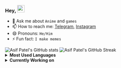 ### Hey, <img src="https://github.com/rajput2107/rajput2107/blob/master/Assets/Hi.gif" width="24px">


- 💬 Ask me about `Anime` and `games`
- 📫 How to reach me: [Telegram](https://t.me/asif987patel), [Instagram](https://www.instagram.com/asif987patel/)
- 😄 Pronouns: `He/Him`
- ⚡ Fun fact: `I make memes`

<img src="https://yc-stats.vercel.app/api?username=mazimez&show_icons=true&count_private=true&border_radius=12&title_color=58a6ff&bg_color=161b22&show_owner=true&text_color=c9d1d9&icon_color=58a6ff&hide_border=true" alt="Asif Patel's GitHub stats" />

<img src="https://github-readme-streak-stats.herokuapp.com/?user=mazimez&hide_border=true&background=161b22&ring=27d545&fire=27d545&currStreakLabel=27d545&currStreakNum=f0f6fc&sideLabels=c9d1d9&dates=8b949e&sideNums=f0f6fc&stroke=30363d" alt="Asif Patel's GitHub Streak" />

<details>
 <summary><b>Most Used Languages</b></summary><br/>
 <img  src="https://github-readme-stats.vercel.app/api/top-langs/?username=mazimez&show_icons=true&count_private=true&border_radius=12&layout=compact&title_color=58a6ff&bg_color=161b22&show_owner=true&text_color=c9d1d9&icon_color=58a6ff&hide_border=true" />
</details>

<details>
 <summary><b>Currently Working on</b></summary><br/>
 <a href="[https://github.com/mazimez/laravel-gigapay](https://github.com/mazimez/laravel-hands-on)">
 <img src="https://github-readme-stats.vercel.app/api/pin/?username=mazimez&repo=laravel-hands-on&show_icons=true&count_private=false&border_radius=12&title_color=58a6ff&bg_color=161b22&text_color=c9d1d9&icon_color=58a6ff&hide_border=true" alt="Asif Patel is currentlt working on laravel-hands-on" />
 <a href="https://github.com/mazimez/laravel-gigapay">
 <img src="https://github-readme-stats.vercel.app/api/pin/?username=mazimez&repo=laravel-gigapay&show_icons=true&count_private=false&border_radius=12&title_color=58a6ff&bg_color=161b22&text_color=c9d1d9&icon_color=58a6ff&hide_border=true" alt="Asif Patel is currentlt working on laravel-gigapay" />
 </a>
 <a href="https://github.com/mazimez/Mazime">
 <img src="https://github-readme-stats.vercel.app/api/pin/?username=mazimez&repo=Mazime&show_icons=true&count_private=true&border_radius=12&title_color=58a6ff&bg_color=161b22&text_color=c9d1d9&icon_color=58a6ff&hide_border=true" alt="Asif Patel is currentlt working on mazimez" />
 </a>
</details>

